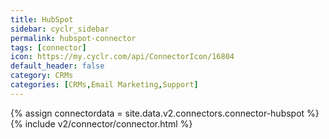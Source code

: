 ```yaml
---
title: HubSpot
sidebar: cyclr_sidebar
permalink: hubspot-connector
tags: [connector]
icon: https://my.cyclr.com/api/ConnectorIcon/16804
default_header: false
category: CRMs
categories: [CRMs,Email Marketing,Support]
---
```

{% assign connectordata = site.data.v2.connectors.connector-hubspot %}
{% include v2/connector/connector.html %}	
